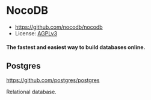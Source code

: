 # NocoDB
- https://github.com/nocodb/nocodb
- License: [AGPLv3](https://www.gnu.org/licenses/agpl-3.0.html)

#### The fastest and easiest way to build databases online.

## Postgres
https://github.com/postgres/postgres

Relational database.
